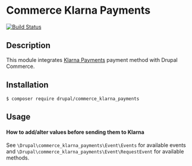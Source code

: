 # Commerce Klarna Payments

[![Build Status](https://gitlab.com/tuutti/commerce_klarna_payments/badges/8.x-1.x/pipeline.svg)](https://travis-ci.org/tuutti/commerce_klarna_payment://gitlab.com/tuutti/commerce_klarna_payments)

## Description

This module integrates [Klarna Payments](https://www.klarna.com/) payment method with Drupal Commerce.

## Installation

`$ composer require drupal/commerce_klarna_payments`

## Usage

#### How to add/alter values before sending them to Klarna

See `\Drupal\commerce_klarna_payments\Event\Events` for available events and `\Drupal\commerce_klarna_payments\Event\RequestEvent` for available methods.
